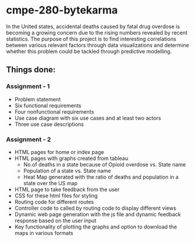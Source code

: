 # cmpe-280-bytekarma

In the United states, accidental deaths caused by fatal drug overdose is becoming a growing concern due to the rising numbers revealed by recent statistics. The purpose of this project is to find interesting correlations between various relevant factors through data visualizations and determine whether this problem could be tackled through predictive modelling.

## Things done:
### Assignment - 1
- Problem statement
- Six functional requirements
- Four nonfunctional requirements
- Use case diagram with six use cases and at least two actors
- Three use case descriptions
### Assignment - 2
- HTML pages for home or index page
- HTML pages with graphs created from tableau
    - No.of deaths in a state because of Opioid overdose vs. State name
    - Population of a state vs. State name
    - Heat Map generated with the ratio of deaths and population in a state over the US map
- HTML page to take feedback from the user
- CSS for these html files for styling
- Routing code for different routes
- Controller code to called by routing code to display different views
- Dynamic web page generation with the js file and dynamic feedback response based on the user input
- Key functionality of plotting the graphs and option to download the maps in various formats
